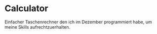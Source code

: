 
# Calculator

Einfacher Taschenrechner den ich im Dezember programmiert habe, um meine Skills aufrechtzuerhalten.
